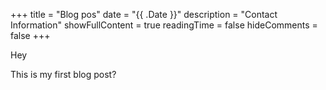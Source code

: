 +++
title = "Blog pos"
date = "{{ .Date }}"
description = "Contact Information"
showFullContent = true
readingTime = false
hideComments = false
+++

Hey

This is my first blog post?
